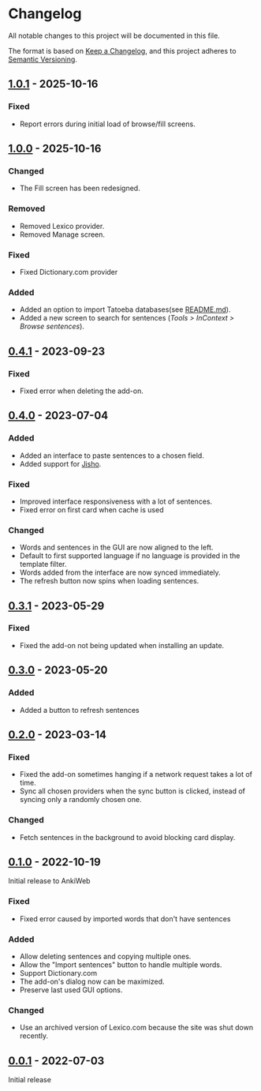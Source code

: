 # Changelog

All notable changes to this project will be documented in this file.

The format is based on [Keep a Changelog](https://keepachangelog.com/en/1.0.0/),
and this project adheres to [Semantic Versioning](https://semver.org/spec/v2.0.0.html).

## [1.0.1] - 2025-10-16

### Fixed

- Report errors during initial load of browse/fill screens.

## [1.0.0] - 2025-10-16

### Changed

- The Fill screen has been redesigned.

### Removed

- Removed Lexico provider.
- Removed Manage screen.

### Fixed

- Fixed Dictionary.com provider

### Added

- Added an option to import Tatoeba databases(see [README.md](./README.md)).
- Added a new screen to search for sentences (_Tools > InContext > Browse sentences_).

## [0.4.1] - 2023-09-23

### Fixed

- Fixed error when deleting the add-on.

## [0.4.0] - 2023-07-04

### Added

- Added an interface to paste sentences to a chosen field.
- Added support for [Jisho](https://jisho.org/).

### Fixed

- Improved interface responsiveness with a lot of sentences.
- Fixed error on first card when cache is used

### Changed

- Words and sentences in the GUI are now aligned to the left.
- Default to first supported language if no language is provided in the template filter.
- Words added from the interface are now synced immediately.
- The refresh button now spins when loading sentences.

## [0.3.1] - 2023-05-29

### Fixed

- Fixed the add-on not being updated when installing an update.

## [0.3.0] - 2023-05-20

### Added

- Added a button to refresh sentences

## [0.2.0] - 2023-03-14

### Fixed

- Fixed the add-on sometimes hanging if a network request takes a lot of time.
- Sync all chosen providers when the sync button is clicked, instead of syncing only a randomly chosen one.

### Changed

- Fetch sentences in the background to avoid blocking card display.

## [0.1.0] - 2022-10-19

Initial release to AnkiWeb

### Fixed

- Fixed error caused by imported words that don't have sentences

### Added

- Allow deleting sentences and copying multiple ones.
- Allow the "Import sentences" button to handle multiple words.
- Support Dictionary.com
- The add-on's dialog now can be maximized.
- Preserve last used GUI options.

### Changed

- Use an archived version of Lexico.com because the site was shut down recently.

## [0.0.1] - 2022-07-03

Initial release

[1.0.1]: https://github.com/abdnh/anki-incontext/compare/1.0.0...1.0.1
[1.0.0]: https://github.com/abdnh/anki-incontext/compare/0.4.1...1.0.0
[0.4.1]: https://github.com/abdnh/anki-incontext/compare/0.4.0...0.4.1
[0.4.0]: https://github.com/abdnh/anki-incontext/compare/0.3.1...0.4.0
[0.3.1]: https://github.com/abdnh/anki-incontext/compare/0.3.0...0.3.1
[0.3.0]: https://github.com/abdnh/anki-incontext/compare/0.2.0...0.3.0
[0.2.0]: https://github.com/abdnh/anki-incontext/compare/0.1.0...0.2.0
[0.1.0]: https://github.com/abdnh/anki-incontext/compare/0.0.1...0.1.0
[0.0.1]: https://github.com/abdnh/anki-incontext/commits/0.0.1
